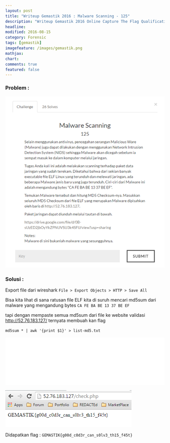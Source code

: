 ```yaml
---
layout: post
title: "Writeup Gemastik 2016 : Malware Scanning - 125"
description: "Writeup Gemastik 2016 Online Capture The Flag Qualification"
headline: 
modified: 2016-08-15
category: Forensic
tags: [gemastik]
imagefeature: /images/gemastik.png
mathjax: 
chart: 
comments: true
featured: false
---
```


### Problem :

![Malware Scanning](/images/malware-scanning.png)


### Solusi :

Export file dari wireshark `File > Export Objects > HTTP > Save All`

Bisa kita lihat di sana ratusan file ELF kita di suruh mencari md5sum dari malware yang mengandung bytes
`CA FE BA BE 13 37 BE EF` 

tapi dengan mempaste semua md5sum dari file ke website validasi http://52.76.183.127/ ternyata membuah kan flag

`md5sum * | awk '{print $1}' > list-md5.txt`

<iframe src="//pastebin.com/embed_iframe/KdrrR1bb" style="border:none;width:100%"></iframe>

![Malware Scanning Flag](/images/malware-scanning-flag.png)

Didapatkan flag : `GEMASTIK{g00d_c0d3r_can_s0lv3_th15_f45t}`





